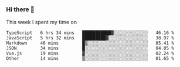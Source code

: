 ### Hi there 👋

<!--
**qiruohan/qiruohan** is a ✨ _special_ ✨ repository because its `README.md` (this file) appears on your GitHub profile.

Here are some ideas to get you started:

- 🔭 I’m currently working on ...
- 🌱 I’m currently learning ...
- 👯 I’m looking to collaborate on ...
- 🤔 I’m looking for help with ...
- 💬 Ask me about ...
- 📫 How to reach me: ...
- 😄 Pronouns: ...
- ⚡ Fun fact: ...
-->

This week I spent my time on 
<!--START_SECTION:waka-->

```text
TypeScript   6 hrs 34 mins   ███████████▓░░░░░░░░░░░░░   46.16 %
JavaScript   5 hrs 32 mins   █████████▓░░░░░░░░░░░░░░░   38.97 %
Markdown     46 mins         █▒░░░░░░░░░░░░░░░░░░░░░░░   05.41 %
JSON         34 mins         █░░░░░░░░░░░░░░░░░░░░░░░░   04.05 %
Vue.js       19 mins         ▓░░░░░░░░░░░░░░░░░░░░░░░░   02.24 %
Other        14 mins         ▒░░░░░░░░░░░░░░░░░░░░░░░░   01.65 %
```

<!--END_SECTION:waka-->
